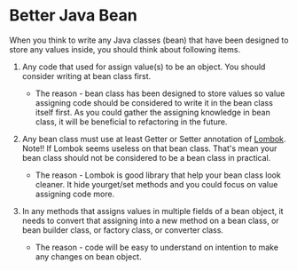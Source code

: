# Better Java Bean
When you think to write any Java classes (bean) that have been designed to store any values inside, you should think about following items.

1. Any code that used for assign value(s) to be an object. You should consider writing at bean class first.
   * The reason - bean class has been designed to store values so value assigning code should be considered to write it in the bean class itself first. As you could gather the assigning knowledge in bean class, it will be beneficial to refactoring in the future.

2. Any bean class must use at least Getter or Setter annotation of [Lombok](https://projectlombok.org/). Note!! If Lombok seems useless on that bean class. That's mean your bean class should not be considered to be a bean class in practical.
   * The reason - Lombok is good library that help your bean class look cleaner. It hide yourget/set methods and you could focus on value assigning code more.

3. In any methods that assigns values in multiple fields of a bean object, it needs to convert that assigning into a new method on a bean class, or bean builder class, or factory class, or converter class.
   * The reason - code will be easy to understand on intention to make any changes on bean object.
